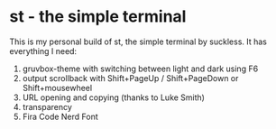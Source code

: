 # st - the simple terminal

This is my personal build of st, the simple terminal by suckless. It has everything I need:
1. gruvbox-theme with switching between light and dark using F6
1. output scrollback with Shift+PageUp / Shift+PageDown or Shift+mousewheel
1. URL opening and copying (thanks to Luke Smith)
1. transparency
1. Fira Code Nerd Font
